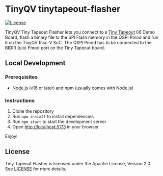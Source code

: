 # TinyQV tinytapeout-flasher

[![License](https://img.shields.io/badge/License-Apache_2.0-blue.svg)](https://opensource.org/licenses/Apache-2.0)

TinyQV Tiny Tapeout Flasher lets you connect to a [Tiny Tapeout](https://www.tinytapeout.com) 06 Demo Board, flash a binary file to the SPI Flash memory in the QSPI Pmod and run it on the TinyQV Risc-V SoC. The QSPI Pmod has to be connected to the BIDIR (uio) Pmod port on the Tiny Tapeout board.

## Local Development

### Prerequisites

- [Node.js](https://nodejs.org/en/) (v18 or later) and npm (usually comes with Node.js)

### Instructions

1. Clone the repository
2. Run `npm install` to install dependencies
3. Run `npm start` to start the development server
4. Open [http://localhost:5173](http://localhost:5173) in your browser

Enjoy!

## License

Tiny Tapeout Flasher is licensed under the Apache License, Version 2.0. See [LICENSE](LICENSE) for more details.
